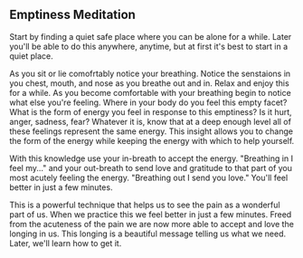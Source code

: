 ## Emptiness Meditation

Start by finding a quiet safe place where 
you can be alone for a while. Later you'll be 
able to do this anywhere, anytime, but at first 
it's best to start in a quiet place.

As you sit or lie comofrtably notice your
breathing. Notice the senstaions in you
chest, mouth, and nose as you breathe out
and in. Relax and enjoy this for a while. As
you become comfortable with your breathing
begin to notice what else you're feeling.
Where in your body do you feel this empty
facet? What is the form of energy you feel in
response to this emptiness? Is it hurt, anger,
sadness, fear? Whatever it is, know that at a 
deep enough level all of these feelings
represent the same energy. This insight
allows you to change the form of the energy
while keeping the energy with which to help 
yourself.
  
With this knowledge use your in-breath to
accept the energy. "Breathing in I feel my..." 
and your out-breath to send love and
gratitude to that part of you most acutely
feeling the energy. "Breathing out I send you
love." You'll feel better in just a few minutes.
  
This is a powerful technique that helps us
to see the pain as a wonderful part of us.
When we practice this we feel better in just a 
few minutes. Freed from the acuteness of the 
pain we are now more able to accept and love
the longing in us. This longing is a beautiful
message telling us what we need. Later, we'll
learn how to get it.
